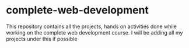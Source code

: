 # complete-web-development
This repository contains all the projects, hands on activities done while working on the complete web development course.
I will be adding all my projects under this if possible
